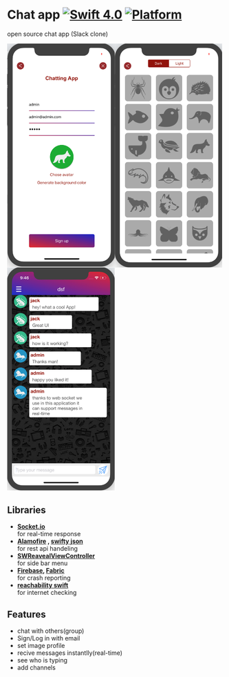 # Chat app [![Swift 4.0](https://img.shields.io/badge/Swift-4.0-green.svg?style=flat)](https://developer.apple.com/swift/) [![Platform](https://img.shields.io/badge/Platform-IOS-green.svg?style=flat)](https://developer.apple.com/swift/) 

open source chat app (Slack clone)
<div>
<img align="left" src="Images/Chat%20app%201.png" width = "250">
<img align="left" src="Images/Chat%20app%202.png" width = "250">
<img  src="Images/Chat%20app%203.png" width = "250">
</div>

## Libraries
* <strong>[Socket.io](https://github.com/socketio/socket.io-client-swift) </strong><br>
    for real-time response
* <strong>[Alamofire](https://github.com/Alamofire/Alamofire) , [swifty json](https://github.com/SwiftyJSON/SwiftyJSON)</strong><br>
    for rest api handeling
* <strong>[SWReavealViewController](https://github.com/John-Lluch/SWRevealViewController)</strong><br>
    for side bar menu
* <strong>[Firebase](), [Fabric]()</strong><br>
    for crash reporting
* <strong>[reachability swift]()</strong><br>
       for internet checking

## Features
* chat with others(group)
* Sign/Log in with email
* set image profile
* recive messages instantlly(real-time)
* see who is typing
* add channels

